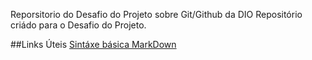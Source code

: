 Reporsitorio do Desafio do Projeto sobre Git/Github da DIO
Repositório criádo para o Desafio do Projeto.


##Links Úteis
[Sintáxe básica MarkDown](https://www.markdownguide.org/getting-started/)
